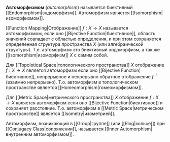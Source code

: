 
**Автоморфизмом** (*automorphism*) называется биективный [[Endomorphism|эндоморфизм]]. Автоморфизм является [[Isomorphism|изоморфизмом]].

[[Function Mapping|Отображение]] $f: X \to X$ называется автоморфизмом, если оно [[Bijective Function|биективное]], область значений совпадает с областью определения, и при этом сохраняется определенная структура пространства $X$ (или алгебраической структуры). Т.е. автоморфизм это биективный эндоморфизм, а так же [[Isomorphism|изоморфизм]] $X$ с самим собой.

Для [[Topolotical Space|топологического пространства]] $X$ отображение $f: X \to X$ является автоморфизм если оно [[Bijective Function|биективное]], непрерывное и непрерывно обратное отображение $f^{-1}$ (взаимно непрерывно). Т.о. автоморфизм в топологическом пространстве является [[Homeomorphism|гомеоморфизмом]].

Для [[Metric Space|метрического пространства]] $X$ отображение $f: X \to X$ является автоморфизм если оно [[Bijective Function|биективное]] и сохраняет расстояние. Т.о. автоморфизм в [[Metric Space|метрическом пространстве]]  является [[Isometry|изометрией]].

Автоморфизм, возникающий в [[Group|группе]] (или [[Ring|кольце]]) при [[Conjugacy Class|сопряжении]], называется [[Inner Automorphism|внутренним автоморфизмом]]. 
